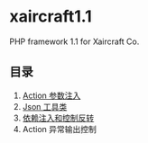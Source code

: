 # xaircraft1.1
PHP framework 1.1 for Xaircraft Co.

## 目录

1. [Action 参数注入](https://github.com/lbob/xaircraft1.1/wiki/Action)
2. [Json 工具类](https://github.com/lbob/xaircraft1.1/wiki/JSON-%E5%B7%A5%E5%85%B7%E7%B1%BB)
3. [依赖注入和控制反转](https://github.com/lbob/xaircraft1.1/wiki/%E4%BE%9D%E8%B5%96%E6%B3%A8%E5%85%A5%E5%92%8C%E6%8E%A7%E5%88%B6%E5%8F%8D%E8%BD%AC)
4. Action 异常输出控制





